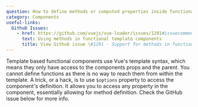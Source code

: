 ```yaml
---
question: How to define methods or computed properties inside functional template components?
category: Components
useful-links:
  Github Issues:
    - href: https://github.com/vuejs/vue-loader/issues/1291#issuecomment-393823929
      text: Using methods in functional template components
      title: View Github issue \#1291 - Support for methods in functional component + template
---
```


Template based functional components use Vue's template syntax, which means they only have access to the components props and the parent. You cannot define functions as there is no way to reach them from within the template. A trick, or a hack, is to use `$options` property to access the component's definition. It allows you to access any property in the component, essentially allowing for method definition. Check the GitHub issue below for more info.

